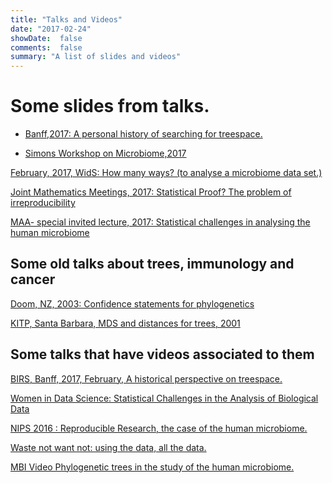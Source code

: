 ```yaml
---
title: "Talks and Videos"
date: "2017-02-24"
showDate:  false
comments:  false
summary: "A list of slides and videos"
---
```


# Some slides from talks.


 - [Banff,2017: A personal history of searching for treespace.](http://www.birs.ca/workshops/2017/17w5104/files/Holmes-Phylo.pdf)

 - [Simons Workshop on Microbiome,2017]()

[February, 2017, WidS: How many ways? (to analyse a microbiome data set.)](https://www.dropbox.com/s/nkho2nyk1erk0f7/WiDS_RR_Microbiome-2017.pdf?dl=0)

[Joint Mathematics Meetings, 2017: Statistical Proof? The problem of irreproducibility](https://www.dropbox.com/s/h0h9lvwvav8dfb9/JMM-CEB_StatisticalProof-2017.pdf?dl=0)

[MAA- special invited lecture, 2017: Statistical challenges in analysing the human microbiome]()

## Some old talks about trees, immunology and cancer

[Doom, NZ, 2003: Confidence statements for phylogenetics](https://www.dropbox.com/s/cls9c9e7zic8rwc/whitianga.pdf?dl=0)

[KITP, Santa Barbara, MDS and distances for trees, 2001](https://www.dropbox.com/s/tvhym66x4ryzxzf/Holmes_KITP_May2001.pdf?dl=0)

## Some talks that have videos associated to them

[BIRS, Banff, 2017, February, A historical perspective on treespace.](http://www.birs.ca/events/2017/5-day-workshops/17w5104/videos/watch/201702130901-Holmes.html)

[Women in Data Science: Statistical Challenges in the Analysis of Biological Data](https://www.youtube.com/watch?v=ft9hErHK9TU
)

[NIPS 2016 : Reproducible Research, the case of the human microbiome.](
https://channel9.msdn.com/Events/Neural-Information-Processing-Systems-Conference/Neural-Information-Processing-Systems-Conference-NIPS-2016/Reproducible-Research-the-Case-of-the-Human-Microbiome)



[Waste not want not: using the data, all the data.](https://www.newton.ac.uk/seminar/20140328114512301)




[MBI Video Phylogenetic trees in the study of the human microbiome.](https://mathinstitutes.org/videos/videos/view/9474)

